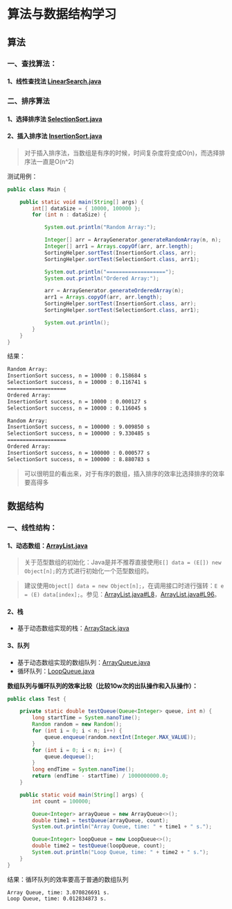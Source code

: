 # 算法与数据结构学习

## 算法

### 一、查找算法：

#### 1、线性查找法 [LinearSearch.java](https://github.com/hanjinfeng0309/AlgorithmAndDataStructure/blob/main/src/main/algorithm/LinearSearch.java)

### 二、排序算法

#### 1、选择排序法 [SelectionSort.java](https://github.com/hanjinfeng0309/AlgorithmAndDataStructure/blob/main/src/main/algorithm/SelectionSort.java)

#### 2、插入排序法 [InsertionSort.java](https://github.com/hanjinfeng0309/AlgorithmAndDataStructure/blob/main/src/main/algorithm/InsertionSort.java)

> 对于插入排序法，当数组是有序的时候，时间复杂度将变成O(n)，而选择排序法一直是O(n^2)

测试用例：

```java
public class Main {

    public static void main(String[] args) {
        int[] dataSize = { 10000, 100000 };
        for (int n : dataSize) {

            System.out.println("Random Array:");

            Integer[] arr = ArrayGenerator.generateRandomArray(n, n);
            Integer[] arr1 = Arrays.copyOf(arr, arr.length);
            SortingHelper.sortTest(InsertionSort.class, arr);
            SortingHelper.sortTest(SelectionSort.class, arr1);

            System.out.println("===================");
            System.out.println("Ordered Array:");

            arr = ArrayGenerator.generateOrderedArray(n);
            arr1 = Arrays.copyOf(arr, arr.length);
            SortingHelper.sortTest(InsertionSort.class, arr);
            SortingHelper.sortTest(SelectionSort.class, arr1);

            System.out.println();
        }
    }
}

```

结果：

```txt
Random Array:
InsertionSort success, n = 10000 : 0.158684 s
SelectionSort success, n = 10000 : 0.116741 s
===================
Ordered Array:
InsertionSort success, n = 10000 : 0.000127 s
SelectionSort success, n = 10000 : 0.116045 s

Random Array:
InsertionSort success, n = 100000 : 9.009850 s
SelectionSort success, n = 100000 : 9.330485 s
===================
Ordered Array:
InsertionSort success, n = 100000 : 0.000577 s
SelectionSort success, n = 100000 : 8.880783 s
```

> 可以很明显的看出来，对于有序的数组，插入排序的效率比选择排序的效率要高得多

## 数据结构

### 一、线性结构：

#### 1、动态数组：[ArrayList.java](https://github.com/hanjinfeng0309/AlgorithmAndDataStructure/blob/main/src/main/dataStructure/ArrayList.java)

> 关于范型数组的初始化：Java是并不推荐直接使用`E[] data = (E[]) new Object[n];`的方式进行初始化一个范型数组的。

> 建议使用`Object[] data = new Object[n];`，在调用接口时进行强转：`E e = (E) data[index];`。参见：[ArrayList.java#L8](https://github.com/hanjinfeng0309/AlgorithmAndDataStructure/blob/main/src/main/dataStructure/ArrayList.java#L8)，[ArrayList.java#L96](https://github.com/hanjinfeng0309/AlgorithmAndDataStructure/blob/main/src/main/dataStructure/ArrayList.java#L96)。

#### 2、栈

- 基于动态数组实现的栈：[ArrayStack.java](https://github.com/hanjinfeng0309/AlgorithmAndDataStructure/blob/main/src/main/dataStructure/ArrayStack.java)

#### 3、队列

- 基于动态数组实现的数组队列：[ArrayQueue.java](https://github.com/hanjinfeng0309/AlgorithmAndDataStructure/blob/main/src/main/dataStructure/ArrayQueue.java)
- 循环队列：[LoopQueue.java](https://github.com/hanjinfeng0309/AlgorithmAndDataStructure/blob/main/src/main/dataStructure/LoopQueue.java)

**数组队列与循环队列的效率比较（比较10w次的出队操作和入队操作）：**

```java
public class Test {

    private static double testQueue(Queue<Integer> queue, int n) {
        long startTime = System.nanoTime();
        Random random = new Random();
        for (int i = 0; i < n; i++) {
            queue.enqueue(random.nextInt(Integer.MAX_VALUE));
        }
        for (int i = 0; i < n; i++) {
            queue.dequeue();
        }
        long endTime = System.nanoTime();
        return (endTime - startTime) / 1000000000.0;
    }

    public static void main(String[] args) {
        int count = 100000;

        Queue<Integer> arrayQueue = new ArrayQueue<>();
        double time1 = testQueue(arrayQueue, count);
        System.out.println("Array Queue, time: " + time1 + " s.");

        Queue<Integer> loopQueue = new LoopQueue<>();
        double time2 = testQueue(loopQueue, count);
        System.out.println("Loop Queue, time: " + time2 + " s.");
    }
}
```

结果：循环队列的效率要高于普通的数组队列

```
Array Queue, time: 3.070826691 s.
Loop Queue, time: 0.012834873 s.
```

